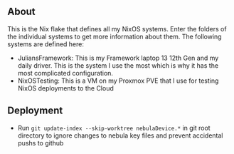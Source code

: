 ## About
This is the Nix flake that defines all my NixOS systems. Enter the folders of the individual systems to get more information about them. The following systems are defined here:
- JuliansFramework: This is my Framework laptop 13 12th Gen and my daily driver. This is the system I use the most which is why it has the most complicated configuration.
- NixOSTesting: This is a VM on my Proxmox PVE that I use for testing NixOS deployments to the Cloud

## Deployment 
- Run `git update-index --skip-worktree nebulaDevice.*` in git root directory to ignore changes to nebula key files and prevent accidental pushs to github
